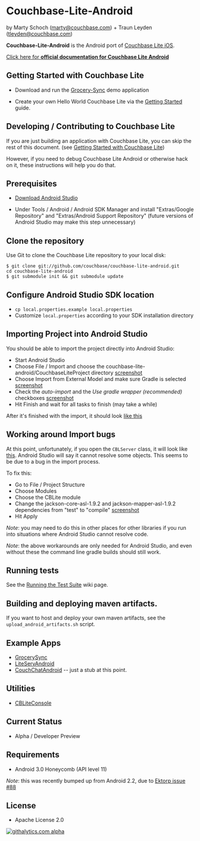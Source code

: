 # Couchbase-Lite-Android #

by Marty Schoch (marty@couchbase.com) + Traun Leyden (tleyden@couchbase.com)

**Couchbase-Lite-Android** is the Android port of [Couchbase Lite iOS](https://github.com/couchbase/couchbase-lite-ios).  

[Click here for **official documentation for Couchbase Lite Android**](http://docs.couchbase.com/couchbase-lite/cbl-android/)

## Getting Started with Couchbase Lite

* Download and run the  [Grocery-Sync](https://github.com/couchbaselabs/GrocerySync-Android) demo application

* Create your own Hello World Couchbase Lite via the [Getting Started](https://github.com/couchbase/couchbase-lite-android/wiki/Getting-Started) guide.

## Developing / Contributing to Couchbase Lite

If you are just building an application with Couchbase Lite, you can skip the rest of this document.  (see [Getting Started with Couchbase Lite](README.md#getting-started-with-couchbase-lite))

However, if you need to debug Couchbase Lite Android or otherwise hack on it, these instructions will help you do that.

## Prerequisites

* [Download Android Studio](http://developer.android.com/sdk/installing/studio.html) 

* Under Tools / Android / Android SDK Manager and install "Extras/Google Repository" and "Extras/Android Support Repository" (future versions of Android Studio may make this step unnecessary)


## Clone the repository

Use Git to clone the Couchbase Lite repository to your local disk: 

```
$ git clone git://github.com/couchbase/couchbase-lite-android.git
cd couchbase-lite-android
$ git submodule init && git submodule update
```

## Configure Android Studio SDK location

* `cp local.properties.example local.properties`
* Customize `local.properties` according to your SDK installation directory


## Importing Project into Android Studio

You should be able to import the project directly into Android Studio:

* Start Android Studio
* Choose File / Import and choose the couchbase-lite-android/CouchbaseLiteProject directory [screenshot](http://cl.ly/image/1d0w0J0H0x1u)
* Choose Import from External Model and make sure Gradle is selected [screenshot](http://cl.ly/image/2Y1m0O3U1Q2I)
* Check the *auto-import* and the *Use gradle wrapper (recommended)* checkboxes [screenshot](http://cl.ly/image/1I0r1x2J032i)
* Hit Finish and wait for all tasks to finish (may take a while)

After it's finished with the import, it should look [like this](http://cl.ly/image/3R3X0Q3o1H09)

## Working around Import bugs

At this point, unfortunately, if you open the `CBLServer` class, it will look like [this](http://cl.ly/image/2C1M0F1T330t).  Android Studio will say it cannot resolve some objects.  This seems to be due to a bug in the import process.  

To fix this:

* Go to File / Project Structure
* Choose Modules
* Choose the CBLite module
* Change the jackson-core-asl-1.9.2 and jackson-mapper-asl-1.9.2 dependencies from "test" to "compile" [screenshot](http://cl.ly/image/16113r0M2J2G)
* Hit Apply

_Note_: you may need to do this in other places for other libraries if you run into situations where Android Studio cannot resolve code.

_Note_: the above workarounds are only needed for Android Studio, and even without these the command line gradle builds should still work.

## Running tests

See the [Running the Test Suite](https://github.com/couchbase/couchbase-lite-android/wiki/Running-the-test-suite) wiki page.

## Building and deploying maven artifacts.

If you want to host and deploy your own maven artifacts, see the `upload_android_artifacts.sh` script.


## Example Apps

* [GrocerySync](https://github.com/couchbaselabs/GrocerySync-Android)
* [LiteServAndroid](https://github.com/couchbaselabs/LiteServAndroid)
* [CouchChatAndroid](https://github.com/couchbaselabs/CouchChatAndroid) -- just a stub at this point.

## Utilities

* [CBLiteConsole](https://github.com/couchbaselabs/CBLiteConsole)

## Current Status
- Alpha / Developer Preview

## Requirements
- Android 3.0 Honeycomb (API level 11)
 
*Note*: this was recently bumped up from Android 2.2, due to [Ektorp issue #88](https://github.com/helun/Ektorp/issues/88)

## License
- Apache License 2.0

[![githalytics.com alpha](https://cruel-carlota.pagodabox.com/bc53967fe3191ba75b4a62c9372d9928 "githalytics.com")](http://githalytics.com/couchbase/couchbase-lite-android)